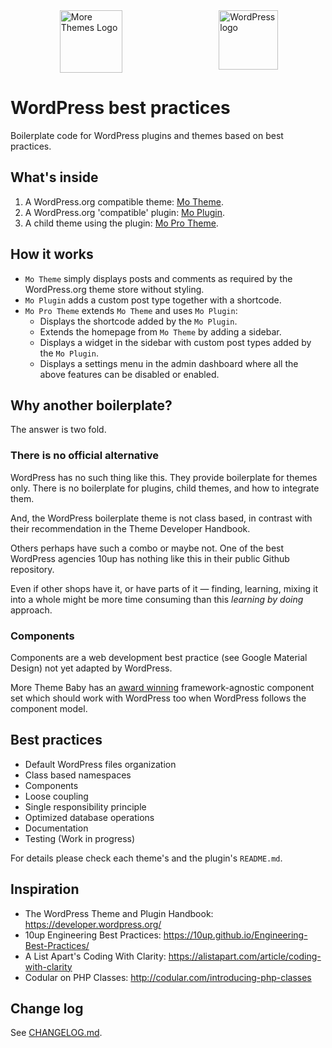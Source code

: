 <div style="width:100%;display:flex;justify-content:space-around;alig-items:center;">
<img align="right" src="https://morethemes.baby/wp-content/uploads/2018/02/morethemesbaby-logo-transparent.png" title="More Themes Logo" width="100" height="100">
<img align="right" src="https://s.w.org/style/images/about/WordPress-logotype-simplified.png" title="WordPress logo" width="95" height="95">
</div>

# WordPress best practices

Boilerplate code for WordPress plugins and themes based on best practices.

## What's inside

1. A WordPress.org compatible theme: [Mo Theme](wp-content/themes/mo-theme).
2. A WordPress.org 'compatible' plugin: [Mo Plugin](wp-content/plugins/mo-plugin).
3. A child theme using the plugin: [Mo Pro Theme](wp-content/themes/mo-pro-theme).

## How it works

* `Mo Theme` simply displays posts and comments as required by the WordPress.org theme store without styling.
* `Mo Plugin` adds a custom post type together with a shortcode.
* `Mo Pro Theme` extends `Mo Theme` and uses `Mo Plugin`:
	* Displays the shortcode added by the `Mo Plugin`.
	* Extends the homepage from `Mo Theme` by adding a sidebar.
	* Displays a widget in the sidebar with custom post types added by the `Mo Plugin`.
	* Displays a settings menu in the admin dashboard where all the above features can be disabled or enabled.

## Why another boilerplate?

The answer is two fold.

### There is no official alternative

WordPress has no such thing like this. They provide boilerplate for themes only. There is no boilerplate for plugins, child themes, and how to integrate them. 

And, the WordPress boilerplate theme is not class based, in contrast with their recommendation in the Theme Developer Handbook.

Others perhaps have such a combo or maybe not. One of the best WordPress agencies 10up has nothing like this in their public Github repository.

Even if other shops have it, or have parts of it &mdash; finding, learning, mixing it into a whole might be more time consuming than this *learning by doing* approach.

### Components

Components are a web development best practice (see Google Material Design) not yet adapted by WordPress.

More Theme Baby has an [award winning](http://brutalistwebsites.com/metamn.io_gust/) framework-agnostic component set  which should work with WordPress too when WordPress follows the component model.

## Best practices

* Default WordPress files organization
* Class based namespaces
* Components
* Loose coupling
* Single responsibility principle
* Optimized database operations
* Documentation
* Testing (Work in progress)

For details please check each theme's and the plugin's `README.md`.

## Inspiration

* The WordPress Theme and Plugin Handbook: https://developer.wordpress.org/
* 10up Engineering Best Practices: https://10up.github.io/Engineering-Best-Practices/
* A List Apart's Coding With Clarity: https://alistapart.com/article/coding-with-clarity
* Codular on PHP Classes: http://codular.com/introducing-php-classes

## Change log

See [CHANGELOG.md](CHANGELOG.md).